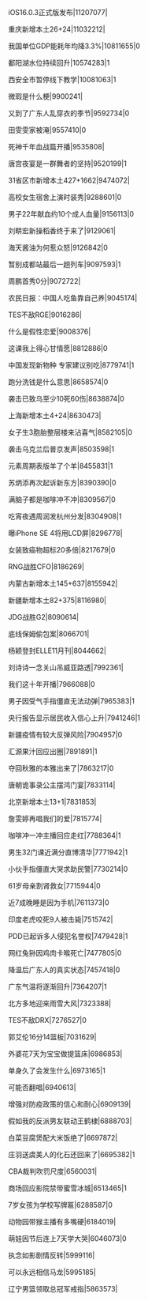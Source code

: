 iOS16.0.3正式版发布|11207077|

重庆新增本土26+24|11032212|

我国单位GDP能耗年均降3.3%|10811655|0

鄱阳湖水位持续回升|10574283|1

西安全市暂停线下教学|10081063|1

微瑕是什么梗|9900241|

又到了广东人乱穿衣的季节|9592734|0

田雯雯家被淹|9557410|0

死神千年血战篇开播|9535808|

唐宫夜宴是一群舞者的坚持|9520199|1

31省区市新增本土427+1662|9474072|

高校女生宿舍上演时装秀|9288601|0

男子22年献血约10个成人血量|9156113|0

刘畊宏新操稻香终于来了|9129061|

海天酱油为何惹众怒|9126842|0

暂别成都站最后一趟列车|9097593|1

周鹏首秀0分|9072722|

农民日报：中国人吃鱼靠自己养|9045174|

TES不敌RGE|9016286|

什么是假性恋爱|9008376|

这课我上得心甘情愿|8812886|0

中国发现新物种 专家建议别吃|8779741|1

跑分洗钱是什么意思|8658574|0

袭击已致乌至少10死60伤|8638874|0

上海新增本土4+24|8630473|

女子生3胞胎整层楼来沾喜气|8582105|0

袭击乌克兰后普京发声|8503598|1

元素周期表版羊了个羊|8455831|1

苏炳添再次起诉新东方|8390390|0

满脑子都是咖啡冲不冲|8309567|0

吃宵夜遇周润发杭州分发|8304908|1

曝iPhone SE 4将用LCD屏|8296778|

女装致癌物超标20多倍|8217679|0

RNG战胜CFO|8186269|

内蒙古新增本土145+637|8155942|

新疆新增本土82+375|8116980|

JDG战胜G2|8090614|

底线保姆偷包案|8066701|

杨颖登封ELLE11月刊|8044662|

刘诗诗一念关山吊威亚路透|7992361|

我们这十年开播|7966088|0

男子因受气手指僵直无法动弹|7965383|1

央行报告显示居民收入信心上升|7941246|1

新疆疫情有较大反弹风险|7904957|0

汇源果汁回应出圈|7891891|1

夺回秋雅的本雅出来了|7863217|0

唐朝诡事录公主摆鸿门宴|7833114|

北京新增本土13+1|7831853|

詹雯婷再唱我们的爱|7815774|

咖啡冲一冲主播回应走红|7788364|1

男生32门课近满分直博清华|7771942|1

小伙手指僵直大哭求助民警|7730214|0

61岁母亲割肾救女|7715944|0

近7成晚睡是因为手机|7611373|0

印度老虎咬死9人被击毙|7515742|

PDD已起诉多人侵犯名誉权|7479428|1

网红兔狲因鸡肉卡喉死亡|7477805|0

降温后广东人的真实状态|7457418|0

广东气温将逐渐回升|7364207|1

北方多地迎来雨雪大风|7323388|

TES不敌DRX|7276527|0

郭艾伦16分14篮板|7031629|

外婆花7天为宝宝做提篮床|6986853|

单身久了会发生什么|6973165|1

可能否翻唱|6940613|

增强对防疫政策的信心和耐心|6909139|

假如我的反派男友联动王鹤棣|6888703|

白菜豆腐煲配大米饭绝了|6697872|

庄羽送虞美人的化石还回来了|6695382|1

CBA裁判吹罚尺度|6560031|

商场回应影院禁带蜜雪冰城|6513465|1

7岁女孩为学校写牌匾|6288587|0

动物园带猴主播有多嘴硬|6184019|

萌娃因节后连上7天学大哭|6046073|0

执念如影剧情反转|5999116|

可以永远相信马龙|5995185|

辽宁男篮领取总冠军戒指|5863573|

